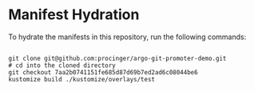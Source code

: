 
# Manifest Hydration

To hydrate the manifests in this repository, run the following commands:

```shell

git clone git@github.com:procinger/argo-git-promoter-demo.git
# cd into the cloned directory
git checkout 7aa2b0741151fe685d87d69b7ed2ad6c08044be6
kustomize build ./kustomize/overlays/test
```